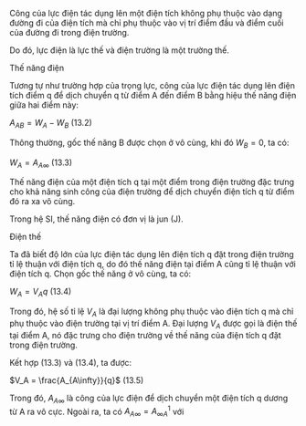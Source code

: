 Công của lực điện tác dụng lên một điện tích không phụ thuộc vào dạng đường đi của điện tích mà chỉ phụ thuộc vào vị trí điểm đầu và điểm cuối của đường đi trong điện trường.

Do đó, lực điện là lực thế và điện trường là một trường thế.

Thế năng điện

Tương tự như trường hợp của trọng lực, công của lực điện tác dụng lên điện tích điểm q để dịch chuyển q từ điểm A đến điểm B bằng hiệu thế năng điện giữa hai điểm này:

$A_{AB} = W_A - W_B$ (13.2)

Thông thường, gốc thế năng B được chọn ở vô cùng, khi đó $W_B = 0$, ta có:

$W_A = A_{A\infty}$ (13.3)

Thế năng điện của một điện tích q tại một điểm trong điện trường đặc trưng cho khả năng sinh công của điện trường để dịch chuyển điện tích q từ điểm đó ra xa vô cùng.

Trong hệ SI, thế năng điện có đơn vị là jun (J).

Điện thế

Ta đã biết độ lớn của lực điện tác dụng lên điện tích q đặt trong điện trường tỉ lệ thuận với điện tích q, do đó thế năng điện tại điểm A cũng tỉ lệ thuận với điện tích q. Chọn gốc thế năng ở vô cùng, ta có:

$W_A = V_A q$ (13.4)

Trong đó, hệ số tỉ lệ $V_A$ là đại lượng không phụ thuộc vào điện tích q mà chỉ phụ thuộc vào điện trường tại vị trí điểm A. Đại lượng $V_A$ được gọi là điện thế tại điểm A, nó đặc trưng cho điện trường về thế năng của điện tích q đặt trong điện trường.

Kết hợp (13.3) và (13.4), ta được:

$V_A = \frac{A_{A\infty}}{q}$ (13.5)

Trong đó, $A_{A\infty}$ là công của lực điện để dịch chuyển một điện tích q dương từ A ra vô cực. Ngoài ra, ta có $A_{A\infty} = A^1_{\infty A}$ với